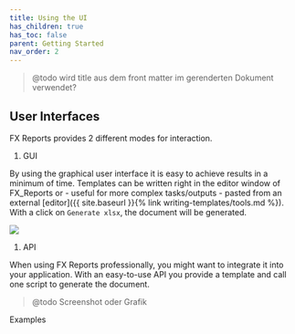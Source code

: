 ```yaml
---
title: Using the UI
has_children: true
has_toc: false
parent: Getting Started
nav_order: 2
---
```


> @todo wird title aus dem front matter im gerenderten Dokument verwendet?

## User Interfaces

FX Reports provides 2 different modes for interaction.

1. GUI

By using the graphical user interface it is easy to achieve results in a minimum of time. Templates can be written right in the editor window of FX_Reports or - useful for more complex tasks/outputs - pasted from an external [editor]({{ site.baseurl }}{% link writing-templates/tools.md %}). With a click on `Generate xlsx`, the document will be generated.

<img src="/fx-reports/assets/images/screen1.png" style="magin-bottom: 20px;">

1. API

When using FX Reports professionally, you might want to integrate it into your application. With an easy-to-use API you provide a template and call one script to generate the document.

> @todo Screenshot oder Grafik

Examples
